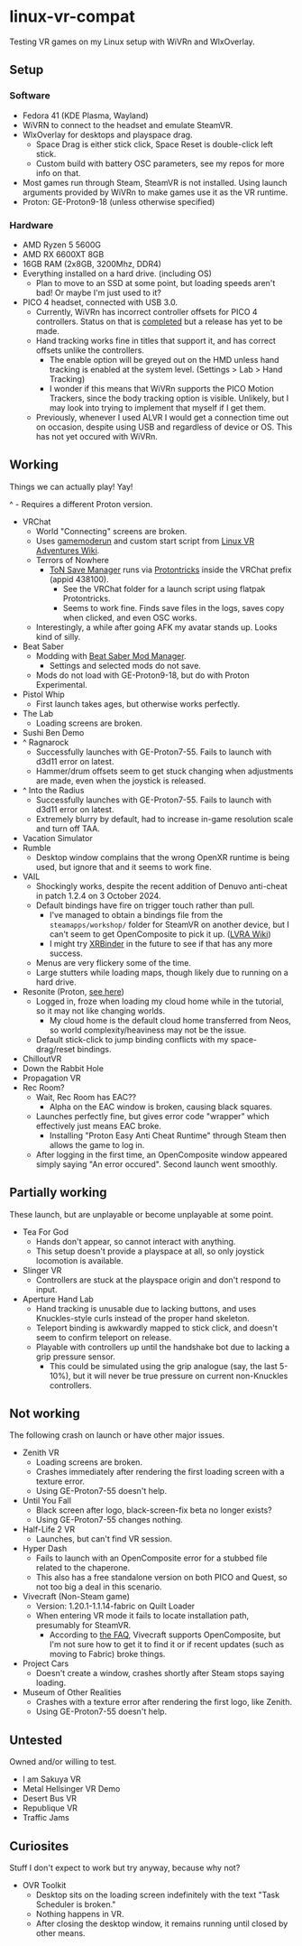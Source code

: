 # linux-vr-compat
Testing VR games on my Linux setup with WiVRn and WlxOverlay.

## Setup

### Software
- Fedora 41 (KDE Plasma, Wayland)
- WiVRN to connect to the headset and emulate SteamVR.
- WlxOverlay for desktops and playspace drag.
    - Space Drag is either stick click, Space Reset is double-click left stick.
    - Custom build with battery OSC parameters, see my repos for more info on that.
- Most games run through Steam, SteamVR is not installed. Using launch arguments provided by WiVRn to make games use it as the VR runtime.
- Proton: GE-Proton9-18 (unless otherwise specified)

### Hardware
- AMD Ryzen 5 5600G
- AMD RX 6600XT 8GB
- 16GB RAM (2x8GB, 3200Mhz, DDR4)
- Everything installed on a hard drive. (including OS)
    - Plan to move to an SSD at some point, but loading speeds aren't bad! Or maybe I'm just used to it?
- PICO 4 headset, connected with USB 3.0.
    - Currently, WiVRn has incorrect controller offsets for PICO 4 controllers. Status on that is [completed](https://github.com/WiVRn/WiVRn/issues/94) but a release has yet to be made.
    - Hand tracking works fine in titles that support it, and has correct offsets unlike the controllers.
        - The enable option will be greyed out on the HMD unless hand tracking is enabled at the system level. (Settings > Lab > Hand Tracking)
        - I wonder if this means that WiVRn supports the PICO Motion Trackers, since the body tracking option is visible. Unlikely, but I may look into trying to implement that myself if I get them.
    - Previously, whenever I used ALVR I would get a connection time out on occasion, despite using USB and regardless of device or OS. This has not yet occured with WiVRn.

## Working
Things we can actually play! Yay!

^ - Requires a different Proton version.

- VRChat
    - World "Connecting" screens are broken.
    - Uses [gamemoderun](https://github.com/FeralInteractive/gamemode) and custom start script from [Linux VR Adventures Wiki](https://lvra.gitlab.io/docs/vrchat/eac/).
    - Terrors of Nowhere
        - [ToN Save Manager](https://github.com/ChrisFeline/ToNSaveManager) runs via [Protontricks](https://github.com/Matoking/protontricks) inside the VRChat prefix (appid 438100).
            - See the VRChat folder for a launch script using flatpak Protontricks.
            - Seems to work fine. Finds save files in the logs, saves copy when clicked, and even OSC works.
    - Interestingly, a while after going AFK my avatar stands up. Looks kind of silly.
- Beat Saber
    - Modding with [Beat Saber Mod Manager](https://github.com/affederaffe/BeatSaberModManager).
        - Settings and selected mods do not save.
    - Mods do not load with GE-Proton9-18, but do with Proton Experimental.
- Pistol Whip
    - First launch takes ages, but otherwise works perfectly.
- The Lab
    - Loading screens are broken.
- Sushi Ben Demo
- ^ Ragnarock
    - Successfully launches with GE-Proton7-55. Fails to launch with d3d11 error on latest.
    - Hammer/drum offsets seem to get stuck changing when adjustments are made, even when the joystick is released.
- ^ Into the Radius
    - Successfully launches with GE-Proton7-55. Fails to launch with d3d11 error on latest.
    - Extremely blurry by default, had to increase in-game resolution scale and turn off TAA.
- Vacation Simulator
- Rumble
    - Desktop window complains that the wrong OpenXR runtime is being used, but ignore that and it seems to work fine.
- VAIL
    - Shockingly works, despite the recent addition of Denuvo anti-cheat in patch 1.2.4 on 3 October 2024.
    - Default bindings have fire on trigger touch rather than pull.
        - I've managed to obtain a bindings file from the `steamapps/workshop/` folder for SteamVR on another device, but I can't seem to get OpenComposite to pick it up. ([LVRA Wiki](https://lvra.gitlab.io/docs/fossvr/opencomposite/))
        - I might try [XRBinder](https://lvra.gitlab.io/docs/fossvr/xrbinder/) in the future to see if that has any more success.
    - Menus are very flickery some of the time.
    - Large stutters while loading maps, though likely due to running on a hard drive.
- Resonite (Proton, [see here](https://lvra.gitlab.io/docs/resonite/))
    - Logged in, froze when loading my cloud home while in the tutorial, so it may not like changing worlds.
        - My cloud home is the default cloud home transferred from Neos, so world complexity/heaviness may not be the issue.
    - Default stick-click to jump binding conflicts with my space-drag/reset bindings.
- ChilloutVR
- Down the Rabbit Hole
- Propagation VR
- Rec Room?
    - Wait, Rec Room has EAC??
        - Alpha on the EAC window is broken, causing black squares.
    - Launches perfectly fine, but gives error code "wrapper" which effectively just means EAC broke.
        - Installing "Proton Easy Anti Cheat Runtime" through Steam then allows the game to log in.
    - After logging in the first time, an OpenComposite window appeared simply saying "An error occured". Second launch went smoothly.

## Partially working
These launch, but are unplayable or become unplayable at some point.
- Tea For God
    - Hands don't appear, so cannot interact with anything.
    - This setup doesn't provide a playspace at all, so only joystick locomotion is available.
- Slinger VR
    - Controllers are stuck at the playspace origin and don't respond to input.
- Aperture Hand Lab
    - Hand tracking is unusable due to lacking buttons, and uses Knuckles-style curls instead of the proper hand skeleton.
    - Teleport binding is awkwardly mapped to stick click, and doesn't seem to confirm teleport on release.
    - Playable with controllers up until the handshake bot due to lacking a grip pressure sensor.
        - This could be simulated using the grip analogue (say, the last 5-10%), but it will never be true pressure on current non-Knuckles controllers.

## Not working
The following crash on launch or have other major issues.
- Zenith VR
    - Loading screens are broken.
    - Crashes immediately after rendering the first loading screen with a texture error.
    - Using GE-Proton7-55 doesn't help.
- Until You Fall
    - Black screen after logo, black-screen-fix beta no longer exists?
    - Using GE-Proton7-55 changes nothing.
- Half-Life 2 VR
    - Launches, but can't find VR session.
- Hyper Dash
    - Fails to launch with an OpenComposite error for a stubbed file related to the chaperone.
    - This also has a free standalone version on both PICO and Quest, so not too big a deal in this scenario.
- Vivecraft (Non-Steam game)
    - Version: 1.20.1-1.1.14-fabric on Quilt Loader
    - When entering VR mode it fails to locate installation path, presumably for SteamVR.
        - According to [the FAQ](https://www.vivecraft.org/faq/#opencomposite), Vivecraft supports OpenComposite, but I'm not sure how to get it to find it or if recent updates (such as moving to Fabric) broke things.
- Project Cars
    - Doesn't create a window, crashes shortly after Steam stops saying loading.
- Museum of Other Realities
    - Crashes with a texture error after rendering the first logo, like Zenith.
    - Using GE-Proton7-55 doesn't help.

## Untested
Owned and/or willing to test.
- I am Sakuya VR
- Metal Hellsinger VR Demo
- Desert Bus VR
- Republique VR
- Traffic Jams

## Curiosites
Stuff I don't expect to work but try anyway, because why not?
- OVR Toolkit
    - Desktop sits on the loading screen indefinitely with the text "Task Scheduler is broken."
    - Nothing happens in VR.
    - After closing the desktop window, it remains running until closed by other means.

